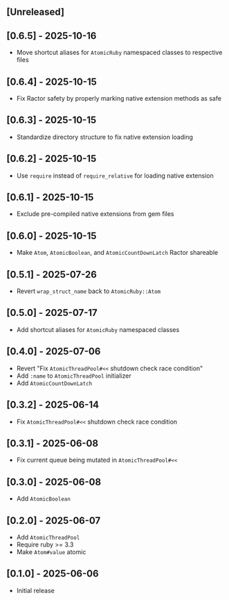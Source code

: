 ## [Unreleased]

## [0.6.5] - 2025-10-16

- Move shortcut aliases for `AtomicRuby` namespaced classes to respective files

## [0.6.4] - 2025-10-15

- Fix Ractor safety by properly marking native extension methods as safe

## [0.6.3] - 2025-10-15

- Standardize directory structure to fix native extension loading

## [0.6.2] - 2025-10-15

- Use `require` instead of `require_relative` for loading native extension

## [0.6.1] - 2025-10-15

- Exclude pre-compiled native extensions from gem files

## [0.6.0] - 2025-10-15

- Make `Atom`, `AtomicBoolean`, and `AtomicCountDownLatch` Ractor shareable

## [0.5.1] - 2025-07-26

- Revert `wrap_struct_name` back to `AtomicRuby::Atom`

## [0.5.0] - 2025-07-17

- Add shortcut aliases for `AtomicRuby` namespaced classes

## [0.4.0] - 2025-07-06

- Revert "Fix `AtomicThreadPool#<<` shutdown check race condition"
- Add `:name` to `AtomicThreadPool` initializer
- Add `AtomicCountDownLatch`

## [0.3.2] - 2025-06-14

- Fix `AtomicThreadPool#<<` shutdown check race condition

## [0.3.1] - 2025-06-08

- Fix current queue being mutated in `AtomicThreadPool#<<`

## [0.3.0] - 2025-06-08

- Add `AtomicBoolean`

## [0.2.0] - 2025-06-07

- Add `AtomicThreadPool`
- Require ruby >= 3.3
- Make `Atom#value` atomic

## [0.1.0] - 2025-06-06

- Initial release

